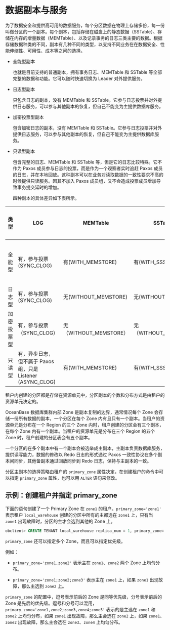 # 数据副本与服务

为了数据安全和提供高可用的数据服务，每个分区数据在物理上存储多份，每一份叫做分区的一个副本。每个副本，包括存储在磁盘上的静态数据（SSTable）、存储在内存的增量数据（MEMTable）、以及记录事务的日志三类主要的数据。根据存储数据种类的不同，副本有几种不同的类型，以支持不同业务在在数据安全、性能伸缩性、可用性、成本等之间的选择。

* 全能型副本

  也就是目前支持的普通副本，拥有事务日志、MEMTable 和 SSTable 等全部完整的数据和功能。它可以随时快速切换为 Leader 对外提供服务。
  
<!-- -->

* 日志型副本

  只包含日志的副本，没有 MEMTable 和 SSTable。它参与日志投票并对外提供日志服务，可以参与其他副本的恢复，但自己不能变为主提供数据库服务。
  
* 加密投票型副本

  包含加密日志的副本，没有 MEMTable 和 SSTable。它参与日志投票并对外提供日志服务，可以参与其他副本的恢复，但自己不能变为主提供数据库服务。
  
<!-- -->

* 只读型副本

  包含完整的日志、MEMTable 和 SSTable 等，但是它的日志比较特殊。它不作为 Paxos 成员参与日志的投票，而是作为一个观察者实时追赶 Paxos 成员的日志，并在本地回放。这种副本可以在业务对读取数据的一致性要求不高的时候提供只读服务。因其不加入 Paxos 成员组，又不会造成投票成员增加导致事务提交延时的增加。

  四种副本的具体差异如下表所示。
  
| **类型** |                   **LOG**                    |    **MEMTable**     |     **SSTable**     | **数据安全** | **恢复为 Leader 时间** | **资源成本** |           **服务**            |   **名称(简写)**   |
|--------|----------------------------------------------|---------------------|---------------------|----------|-------------------|----------|-----------------------------|----------------|
| 全能型    | 有，参与投票(SYNC_CLOG)                            | 有(WITH_MEMSTORE)    | 有(WITH_SSSTORE)     | 高        | 快                 | 高        | leader 提供读写，follower 可非一致性读 | FULL(F)        |
| 日志型    | 有，参与投票(SYNC_CLOG)                            | 无(WITHOUT_MEMSTORE) | 无(WITHOUT_SSSTORE)  | 低        | 不支持               | 低        | 不可读写                        | LOGONLY(L)     |
| 加密投票型  | 有，参与投票（SYNC_CLOG）                            | 无（WITHOUT_MEMSTORE） | 无（WITHOUT_SSSTORE） | 高        | 不支持               | 低        | 不可读写                        | EncryptVote（E） |
| 只读型    | 有，异步日志，但不属于 Paxos 组，只是 Listener (ASYNC_CLOG) | 有(WITH_MEMSTORE)    | 有(WITH_SSSTORE)     | 中        | 不支持               | 高        | 可非一致性读                      | READONLY(R)    |

租户内创建的分区都是存储在资源单元中，分区副本的个数和分布方式是由租户的资源单元决定的。

OceanBase 数据库集群内部 Zone 是副本复制的边界，通常情况每个 Zone 会存储一份所有数据的副本，一个分区在每个 Zone 内有且只有一个副本。当租户的资源单元是分布在一个 Region 的三个 Zone 内时，租户创建的分区会有三个副本，在每个 Zone 内有一个副本。当租户的资源单元是分布在三个 Region 的五个 Zone 时，租户创建的分区表会有五个副本。

一个分区的在多个副本中有一个副本会被选举成主副本，主副本负责数据库服务，提供读写能力，数据的修改以 Redo 日志的形式通过 Paxos 一致性协议在多个副本间同步，其他备副本通过回放同步到 Redo 日志，保持与主副本的一致。

分区主副本的选择策略由租户的 `primary_zone` 属性决定，在创建租户的命令中可以指定 `primary_zone` 属性，也可以用 `ALTER` 语句来修改。

## 示例：创建租户并指定 primary_zone

下面的语句创建了一个 Primary Zone 在 `zone1` 的租户。`primary_zone='zone1'` 表示租户 `local_warehouse` 创建的分区中所有的主都选在 `zone1` 上，只有当 `zone1` 出现故障时，分区的主才会选到其他的 Zone 上。

```sql
obclient> CREATE TENANT local_warehouse replica_num = 1, primary_zone='zone1', resource_pool_list=('pool_large1');
```

`primary_zone` 还可以指定多个 Zone，而且可以指定优先级。

例如：

* `primary_zone='zone1,zone2'` 表示主在 `zone1`、`zone2` 两个 Zone 上均匀分布。

* `primary_zone='zone1;zone2;zone3'` 表示主在 `zone1` 上，如果 `zone1` 出现故障，那么主选到 `zone2` 上。

`primary_zone` 的配置中，逗号表示前后的 Zone 是同等优先级，分号表示前后的 Zone 是先后的优先级。逗号和分号可以混用，`primary_zone='zone1,zone2;zone3,zone4;zone5'` 表示的是主选在 `zone1` 和 `zone2` 上均匀分布，如果 `zone1` 出现故障，那么主会选在 `zone2` 上，如果 `zone1`、`zone2` 出现故障，那么主会选在 `zone3`、`zone4` 上均匀分布。
